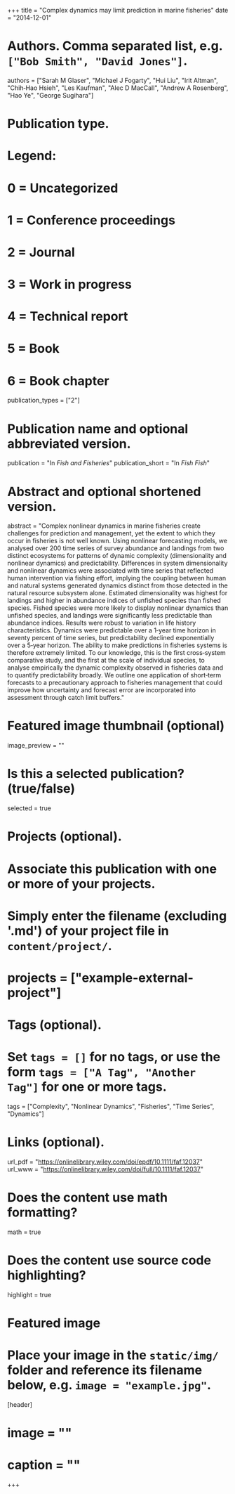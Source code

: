 +++
title = "Complex dynamics may limit prediction in marine fisheries"
date = "2014-12-01"

# Authors. Comma separated list, e.g. `["Bob Smith", "David Jones"]`.
authors = ["Sarah M Glaser", "Michael J Fogarty", "Hui Liu", "Irit Altman", "Chih‐Hao Hsieh", "Les Kaufman", "Alec D MacCall", "Andrew A Rosenberg", "Hao Ye", "George Sugihara"]

# Publication type.
# Legend:
# 0 = Uncategorized
# 1 = Conference proceedings
# 2 = Journal
# 3 = Work in progress
# 4 = Technical report
# 5 = Book
# 6 = Book chapter
publication_types = ["2"]

# Publication name and optional abbreviated version.
publication = "In *Fish and Fisheries*"
publication_short = "In *Fish Fish*"

# Abstract and optional shortened version.
abstract = "Complex nonlinear dynamics in marine fisheries create challenges for prediction and management, yet the extent to which they occur in fisheries is not well known. Using nonlinear forecasting models, we analysed over 200 time series of survey abundance and landings from two distinct ecosystems for patterns of dynamic complexity (dimensionality and nonlinear dynamics) and predictability. Differences in system dimensionality and nonlinear dynamics were associated with time series that reflected human intervention via fishing effort, implying the coupling between human and natural systems generated dynamics distinct from those detected in the natural resource subsystem alone. Estimated dimensionality was highest for landings and higher in abundance indices of unfished species than fished species. Fished species were more likely to display nonlinear dynamics than unfished species, and landings were significantly less predictable than abundance indices. Results were robust to variation in life history characteristics. Dynamics were predictable over a 1‐year time horizon in seventy percent of time series, but predictability declined exponentially over a 5‐year horizon. The ability to make predictions in fisheries systems is therefore extremely limited. To our knowledge, this is the first cross‐system comparative study, and the first at the scale of individual species, to analyse empirically the dynamic complexity observed in fisheries data and to quantify predictability broadly. We outline one application of short‐term forecasts to a precautionary approach to fisheries management that could improve how uncertainty and forecast error are incorporated into assessment through catch limit buffers."

# Featured image thumbnail (optional)
image_preview = ""

# Is this a selected publication? (true/false)
selected = true

# Projects (optional).
#   Associate this publication with one or more of your projects.
#   Simply enter the filename (excluding '.md') of your project file in `content/project/`.
# projects = ["example-external-project"]

# Tags (optional).
#   Set `tags = []` for no tags, or use the form `tags = ["A Tag", "Another Tag"]` for one or more tags.
tags = ["Complexity", "Nonlinear Dynamics", "Fisheries", "Time Series", "Dynamics"]

# Links (optional).
url_pdf = "https://onlinelibrary.wiley.com/doi/epdf/10.1111/faf.12037"
url_www = "https://onlinelibrary.wiley.com/doi/full/10.1111/faf.12037"

# Does the content use math formatting?
math = true

# Does the content use source code highlighting?
highlight = true

# Featured image
# Place your image in the `static/img/` folder and reference its filename below, e.g. `image = "example.jpg"`.
[header]
# image = ""
# caption = ""

+++
